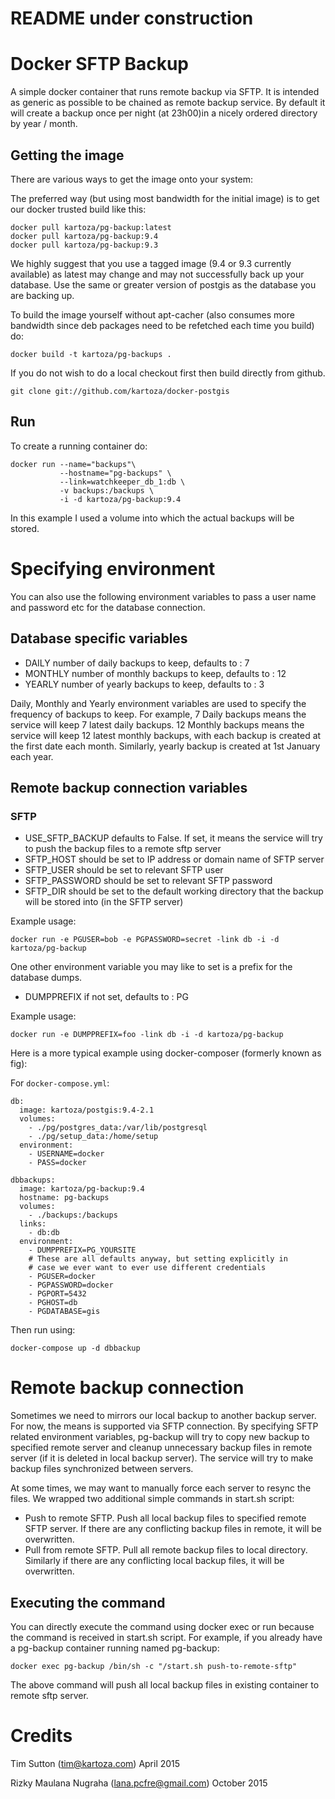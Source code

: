 # README under construction

# Docker SFTP Backup


A simple docker container that runs remote backup via SFTP. It is intended as
generic as possible to be chained as remote backup service. By default it will 
create a backup once per night (at 23h00)in a nicely ordered directory by year / month.


## Getting the image

There are various ways to get the image onto your system:


The preferred way (but using most bandwidth for the initial image) is to
get our docker trusted build like this:


```
docker pull kartoza/pg-backup:latest
docker pull kartoza/pg-backup:9.4
docker pull kartoza/pg-backup:9.3
```

We highly suggest that you use a tagged image (9.4 or 9.3 currently available) as 
latest may change and may not successfully back up your database. Use the same or 
greater version of postgis as the database you are backing up.


To build the image yourself without apt-cacher (also consumes more bandwidth
since deb packages need to be refetched each time you build) do:

```
docker build -t kartoza/pg-backups .
```

If you do not wish to do a local checkout first then build directly from github.

```
git clone git://github.com/kartoza/docker-postgis
```

## Run


To create a running container do:

```
docker run --name="backups"\
           --hostname="pg-backups" \
           --link=watchkeeper_db_1:db \
           -v backups:/backups \
           -i -d kartoza/pg-backup:9.4
```
           
In this example I used a volume into which the actual backups will be
stored.

# Specifying environment


You can also use the following environment variables to pass a 
user name and password etc for the database connection.

## Database specific variables

* DAILY number of daily backups to keep, defaults to : 7
* MONTHLY number of monthly backups to keep, defaults to : 12
* YEARLY number of yearly backups to keep, defaults to : 3

Daily, Monthly and Yearly environment variables are used to specify the 
frequency of backups to keep. For example, 7 Daily backups means the service
will keep 7 latest daily backups. 12 Monthly backups means the service will keep
12 latest monthly backups, with each backup is created at the first date each 
month. Similarly, yearly backup is created at 1st January each year.

## Remote backup connection variables

### SFTP

* USE_SFTP_BACKUP defaults to False. If set, it means the service will try to
  push the backup files to a remote sftp server
* SFTP_HOST should be set to IP address or domain name of SFTP server
* SFTP_USER should be set to relevant SFTP user
* SFTP_PASSWORD should be set to relevant SFTP password
* SFTP_DIR should be set to the default working directory that the backup will
  be stored into (in the SFTP server)

Example usage:

```
docker run -e PGUSER=bob -e PGPASSWORD=secret -link db -i -d kartoza/pg-backup
```

One other environment variable you may like to set is a prefix for the 
database dumps.

* DUMPPREFIX if not set, defaults to : PG

Example usage:

```
docker run -e DUMPPREFIX=foo -link db -i -d kartoza/pg-backup
```

Here is a more typical example using docker-composer (formerly known as fig):

For ``docker-compose.yml``:

```
db:
  image: kartoza/postgis:9.4-2.1
  volumes:
    - ./pg/postgres_data:/var/lib/postgresql
    - ./pg/setup_data:/home/setup
  environment:
    - USERNAME=docker
    - PASS=docker

dbbackups:
  image: kartoza/pg-backup:9.4
  hostname: pg-backups
  volumes:
    - ./backups:/backups
  links:
    - db:db
  environment:
    - DUMPPREFIX=PG_YOURSITE
    # These are all defaults anyway, but setting explicitly in
    # case we ever want to ever use different credentials
    - PGUSER=docker
    - PGPASSWORD=docker
    - PGPORT=5432
    - PGHOST=db
    - PGDATABASE=gis  
```

Then run using:

```
docker-compose up -d dbbackup
```

# Remote backup connection

Sometimes we need to mirrors our local backup to another backup server. For
now, the means is supported via SFTP connection. By specifying SFTP related
environment variables, pg-backup will try to copy new backup to specified
remote server and cleanup unnecessary backup files in remote server (if it is
deleted in local backup server). The service will try to make backup files
synchronized between servers.

At some times, we may want to manually force each server to resync the files.
We wrapped two additional simple commands in start.sh script:

* Push to remote SFTP. Push all local backup files to specified remote SFTP
server. If there are any conflicting backup files in remote,
it will be overwritten.
* Pull from remote SFTP. Pull all remote backup files to local directory.
Similarly if there are any conflicting local backup files, it will be
overwritten.

## Executing the command

You can directly execute the command using docker exec or run because the
command is received in start.sh script. For example, if you already have a
pg-backup container running named pg-backup:

```
docker exec pg-backup /bin/sh -c "/start.sh push-to-remote-sftp"
```

The above command will push all local backup files in existing container
to remote sftp server.

# Credits

Tim Sutton (tim@kartoza.com)
April 2015

Rizky Maulana Nugraha (lana.pcfre@gmail.com)
October 2015
